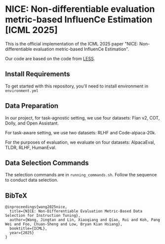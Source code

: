 # NICE: Non-differentiable evaluation metric-based InfluenCe Estimation [ICML 2025]
This is the official implementation of the ICML 2025 paper "NICE: Non-differentiable evaluation metric-based InfluenCe Estimation". 

Our code are based on the code from [LESS](https://github.com/princeton-nlp/LESS/tree/main).

## Install Requirements
To get started with this repository, you'll need to install environment in `environment.yml`

## Data Preparation
In our project, for task-agnostic setting, we use four datasets: Flan v2, COT, Dolly, and Open Assistant. 

For task-aware setting, we use two datasets: RLHF and Code-alpaca-20k. 

For the purposes of evaluation, we evaluate on four datasets: AlpacaEval, TLDR, RLHF, HumanEval. 

## Data Selection Commands
The selection commands are in `running_commands.sh`.
Follow the sequence to conduct data selection.

## BibTeX

```
@inproceedings{wang2025nice,
  title={NICE: Non-Differentiable Evaluation Metric-Based Data Selection for Instruction Tuning},
  author={Wang, Jingtan and Lin, Xiaoqiang and Qiao, Rui and Koh, Pang Wei and Foo, Chuan-Sheng and Low, Bryan Kian Hsiang},
  booktitle={ICML},
  year={2025}
}
```


